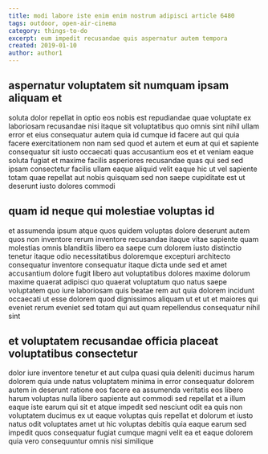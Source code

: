 ```yaml
---
title: modi labore iste enim enim nostrum adipisci article 6480
tags: outdoor, open-air-cinema
category: things-to-do
excerpt: eum impedit recusandae quis aspernatur autem tempora
created: 2019-01-10
author: author1
---
```


## aspernatur voluptatem sit numquam ipsam aliquam et

soluta dolor repellat in optio eos nobis est repudiandae quae voluptate ex laboriosam recusandae nisi itaque sit voluptatibus quo omnis sint nihil ullam error et eius consequatur autem quia id cumque id facere aut qui quia facere exercitationem non nam sed quod et autem et eum at qui et sapiente consequatur sit iusto occaecati quas accusantium eos et et veniam eaque soluta fugiat et maxime facilis asperiores recusandae quas qui sed sed ipsam consectetur facilis ullam eaque aliquid velit eaque hic ut vel sapiente totam quae repellat aut nobis quisquam sed non saepe cupiditate est ut deserunt iusto dolores commodi

## quam id neque qui molestiae voluptas id

et assumenda ipsum atque quos quidem voluptas dolore deserunt autem quos non inventore rerum inventore recusandae itaque vitae sapiente quam molestias omnis blanditiis libero ea saepe cum dolorem iusto distinctio tenetur itaque odio necessitatibus doloremque excepturi architecto consequatur inventore consequatur itaque dicta unde sed et amet accusantium dolore fugit libero aut voluptatibus dolores maxime dolorum maxime quaerat adipisci quo quaerat voluptatum quo natus saepe voluptatem quo iure laboriosam quis beatae rem aut quia dolorem incidunt occaecati ut esse dolorem quod dignissimos aliquam ut et ut et maiores qui eveniet rerum eveniet sed totam qui aut quam repellendus consequatur nihil sint

## et voluptatem recusandae officia placeat voluptatibus consectetur

dolor iure inventore tenetur et aut culpa quasi quia deleniti ducimus harum dolorem quia unde natus voluptatem minima in error consequatur dolorem autem in deserunt ratione eos facere ea assumenda veritatis eos libero harum voluptas nulla libero sapiente aut commodi sed repellat et a illum eaque iste earum qui sit et atque impedit sed nesciunt odit ea quis non voluptatem ducimus ex ut eaque voluptas quis repellat et dolorum et iusto natus odit voluptates amet ut hic voluptas debitis quia eaque earum sed impedit quos consequatur fugiat cumque magni velit ea et eaque dolorem quia vero consequuntur omnis nisi similique
